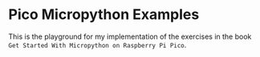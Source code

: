 # Pico Micropython Examples

This is the playground for my implementation of the exercises in the book `Get Started With Micropython on Raspberry Pi Pico`.
